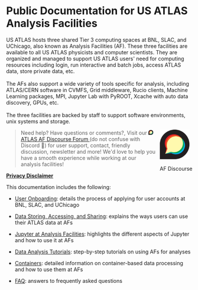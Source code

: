 <style>
  #introMore {display: none;}
  #acctsMore {display: none;}
</style>

<script type="text/javascript" src="/tier3docs/scripts/readMoreOrLess.js"></script>

# Public Documentation for US ATLAS Analysis Facilities

US ATLAS hosts three shared Tier 3 computing spaces at BNL, SLAC, and UChicago, also known as Analysis Facilities (AF). These
three facilities are available to all US ATLAS physicists and computer scientists. They are
organized and managed to support US ATLAS users' need for computing resources including login,
run interactive and batch jobs, access ATLAS data, store private data, etc.
<br><br>
The AFs also support a wide variety of tools specific for analysis, including ATLAS/CERN
software in CVMFS, Grid middleware, Rucio clients, Machine Learning packages, MPI, Jupyter
Lab with PyROOT, Xcache with auto data discovery, GPUs, etc.
<br><br>
The three facilities are backed by staff to support software environments, unix systems and
storage.</span>


<div style="float:right; margin-left:10px;">
<a href="https://atlas-talk.sdcc.bnl.gov/">
<img src="images/discourse.png" style="width:80px; height:80px" alt="Discourse Logo" />
</a>
<p>AF Discourse</p>
</div>

>   Need help? Have questions or comments?, Visit our <img src="images/discourse.png" style="width:13px; height:13px" alt="Discourse Logo" /> [ATLAS AF Discourse Forum ](https://atlas-talk.sdcc.bnl.gov/) (do not confuse with Discord 👾) 
>    for user support, contact, friendly discussion, newsletter and more! We'd love to help you have a smooth experience while working at our analysis facilities!

<b>[Privacy Disclaimer](privacyDisclaimer)</b>

This documentation includes the following:

+ [User Onboarding](UserOnboarding/account): details the process of applying for user accounts at BNL, SLAC, and UChicago
+ [Data Storing, Accessing, and Sharing](doma/DataSharing/): explains the ways users can use their ATLAS data at AFs
+ [Jupyter at Analysis Facilities](jupyter/JupyterAtTier3s): highlights the different aspects of Jupyter and how to use it at AFs
+ [Data Analysis Tutorials](Tutorial-2019Aug): step-by-step tutorials on using AFs for analyses

+ [Containers](Containers/UsingSingularity/README.md): detailed information on container-based data processing and how to use them at AFs
+ [FAQ](faqs-tips/faq-tips): answers to frequently asked questions

